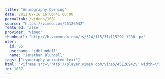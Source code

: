 ```yaml
---
title: "Animography Opening"
date: 2012-07-16 16:06:41 00:00
permalink: /videos/1087
source: "https://vimeo.com/45126942"
featured: false
provider: "Vimeo"
thumbnail: "http://b.vimeocdn.com/ts/314/115/314115292_1280.jpg"
user:
  id: 85
  username: "jdblundell"
  name: "Jonathan Blundell"
tags: ["typography animated text"]
html: "<iframe src=\"http://player.vimeo.com/video/45126942\" width=\"1280\" height=\"720\" frameborder=\"0\" webkitAllowFullScreen mozallowfullscreen allowFullScreen></iframe>"
id: 1087
---
```


